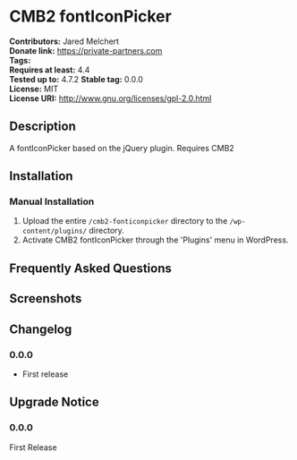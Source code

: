 # CMB2 fontIconPicker #
**Contributors:**      Jared Melchert  
**Donate link:**       https://private-partners.com  
**Tags:**  
**Requires at least:** 4.4  
**Tested up to:**      4.7.2 
**Stable tag:**        0.0.0  
**License:**           MIT  
**License URI:**       http://www.gnu.org/licenses/gpl-2.0.html  

## Description ##

A fontIconPicker based on the jQuery plugin.  Requires CMB2

## Installation ##

### Manual Installation ###

1. Upload the entire `/cmb2-fonticonpicker` directory to the `/wp-content/plugins/` directory.
2. Activate CMB2 fontIconPicker through the 'Plugins' menu in WordPress.

## Frequently Asked Questions ##


## Screenshots ##


## Changelog ##

### 0.0.0 ###
* First release

## Upgrade Notice ##

### 0.0.0 ###
First Release
